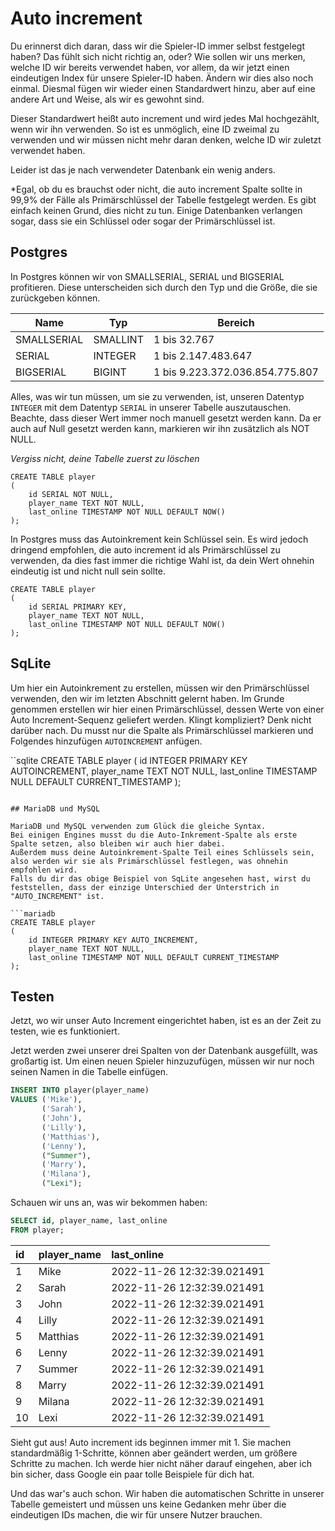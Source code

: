 # Auto increment

Du erinnerst dich daran, dass wir die Spieler-ID immer selbst festgelegt haben?
Das fühlt sich nicht richtig an, oder?
Wie sollen wir uns merken, welche ID wir bereits verwendet haben, vor allem, da wir jetzt einen eindeutigen Index für unsere Spieler-ID haben.
Ändern wir dies also noch einmal.
Diesmal fügen wir wieder einen Standardwert hinzu, aber auf eine andere Art und Weise, als wir es gewohnt sind.

Dieser Standardwert heißt auto increment und wird jedes Mal hochgezählt, wenn wir ihn verwenden.
So ist es unmöglich, eine ID zweimal zu verwenden und wir müssen nicht mehr daran denken, welche ID wir zuletzt verwendet haben.

Leider ist das je nach verwendeter Datenbank ein wenig anders.

*Egal, ob du es brauchst oder nicht, die auto increment Spalte sollte in 99,9% der Fälle als Primärschlüssel der Tabelle festgelegt werden.
Es gibt einfach keinen Grund, dies nicht zu tun.
Einige Datenbanken verlangen sogar, dass sie ein Schlüssel oder sogar der Primärschlüssel ist.

## Postgres

In Postgres können wir von SMALLSERIAL, SERIAL und BIGSERIAL profitieren.
Diese unterscheiden sich durch den Typ und die Größe, die sie zurückgeben können.

| Name | Typ | Bereich |
|-------------|----------|--------------------------------|
| SMALLSERIAL | SMALLINT | 1 bis 32.767 |
| SERIAL | INTEGER | 1 bis 2.147.483.647 |
| BIGSERIAL | BIGINT | 1 bis 9.223.372.036.854.775.807 |

Alles, was wir tun müssen, um sie zu verwenden, ist, unseren Datentyp `INTEGER` mit dem Datentyp `SERIAL` in unserer Tabelle auszutauschen.
Beachte, dass dieser Wert immer noch manuell gesetzt werden kann.
Da er auch auf Null gesetzt werden kann, markieren wir ihn zusätzlich als NOT NULL.

*Vergiss nicht, deine Tabelle zuerst zu löschen*

```Postgresql
CREATE TABLE player
(
    id SERIAL NOT NULL,
    player_name TEXT NOT NULL,
    last_online TIMESTAMP NOT NULL DEFAULT NOW()
);
```

In Postgres muss das Autoinkrement kein Schlüssel sein.
Es wird jedoch dringend empfohlen, die auto increment id als Primärschlüssel zu verwenden, da dies fast immer die richtige Wahl ist, da dein Wert ohnehin eindeutig ist und nicht null sein sollte.

```postgresql
CREATE TABLE player
(
    id SERIAL PRIMARY KEY,
    player_name TEXT NOT NULL,
    last_online TIMESTAMP NOT NULL DEFAULT NOW()
);
```

## SqLite

Um hier ein Autoinkrement zu erstellen, müssen wir den Primärschlüssel verwenden, den wir im letzten Abschnitt gelernt haben.
Im Grunde genommen erstellen wir hier einen Primärschlüssel, dessen Werte von einer Auto Increment-Sequenz geliefert werden.
Klingt kompliziert?
Denk nicht darüber nach.
Du musst nur die Spalte als Primärschlüssel markieren und Folgendes hinzufügen
`AUTOINCREMENT` anfügen.

``sqlite
CREATE TABLE player
(
    id INTEGER PRIMARY KEY AUTOINCREMENT,
    player_name TEXT NOT NULL,
    last_online TIMESTAMP NULL DEFAULT CURRENT_TIMESTAMP
);
```

## MariaDB und MySQL

MariaDB und MySQL verwenden zum Glück die gleiche Syntax.
Bei einigen Engines musst du die Auto-Inkrement-Spalte als erste Spalte setzen, also bleiben wir auch hier dabei.
Außerdem muss deine Autoinkrement-Spalte Teil eines Schlüssels sein, also werden wir sie als Primärschlüssel festlegen, was ohnehin empfohlen wird.
Falls du dir das obige Beispiel von SqLite angesehen hast, wirst du feststellen, dass der einzige Unterschied der Unterstrich in "AUTO_INCREMENT" ist.

```mariadb
CREATE TABLE player
(
    id INTEGER PRIMARY KEY AUTO_INCREMENT,
    player_name TEXT NOT NULL,
    last_online TIMESTAMP NOT NULL DEFAULT CURRENT_TIMESTAMP
);
```

## Testen

Jetzt, wo wir unser Auto Increment eingerichtet haben, ist es an der Zeit zu testen, wie es funktioniert.

Jetzt werden zwei unserer drei Spalten von der Datenbank ausgefüllt, was großartig ist.
Um einen neuen Spieler hinzuzufügen, müssen wir nur noch seinen Namen in die Tabelle einfügen.

```sql
INSERT INTO player(player_name)
VALUES ('Mike'),
       ('Sarah'),
       ('John'),
       ('Lilly'),
       ('Matthias'),
       ('Lenny'),
       ("Summer"),
       ('Marry'),
       ('Milana'),
       ("Lexi");
```

Schauen wir uns an, was wir bekommen haben:

```sql
SELECT id, player_name, last_online
FROM player;
```

| id | player\_name | last\_online |
|:----|:-------------|:---------------------------|
| 1 | Mike | 2022-11-26 12:32:39.021491 |
| 2 | Sarah | 2022-11-26 12:32:39.021491 |
| 3 | John | 2022-11-26 12:32:39.021491 |
| 4 | Lilly | 2022-11-26 12:32:39.021491 |
| 5 | Matthias | 2022-11-26 12:32:39.021491 |
| 6 | Lenny | 2022-11-26 12:32:39.021491 |
| 7 | Summer | 2022-11-26 12:32:39.021491 |
| 8 | Marry | 2022-11-26 12:32:39.021491 |
| 9 | Milana | 2022-11-26 12:32:39.021491 |
| 10 | Lexi | 2022-11-26 12:32:39.021491 |

Sieht gut aus! Auto increment ids beginnen immer mit 1.
Sie machen standardmäßig 1-Schritte, können aber geändert werden, um größere Schritte zu machen.
Ich werde hier nicht näher darauf eingehen, aber ich bin sicher, dass Google ein paar tolle Beispiele für dich hat.

Und das war's auch schon.
Wir haben die automatischen Schritte in unserer Tabelle gemeistert und müssen uns keine Gedanken mehr über die eindeutigen IDs machen, die wir für unsere Nutzer brauchen.
